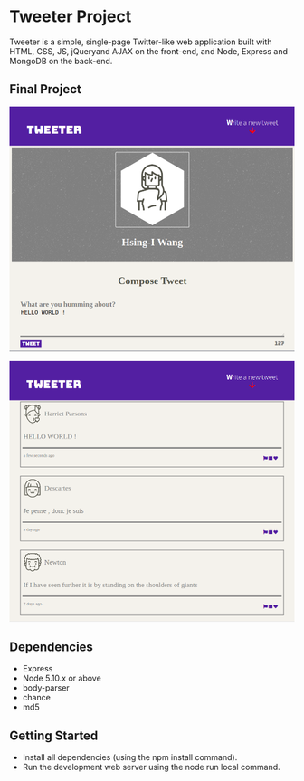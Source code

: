 # Tweeter Project

Tweeter is a simple, single-page Twitter-like web application built with HTML, CSS, JS, jQueryand AJAX on the front-end, and Node, Express and MongoDB on the back-end.

## Final Project

!["screenshot of tweet-box"](https://github.com/Hsing-I/tweeter/blob/master/docs/tweet-box.png?raw=true)

!["screenshot of tweets"](https://github.com/Hsing-I/tweeter/blob/master/docs/tweets.png?raw=true)

## Dependencies

- Express
- Node 5.10.x or above
- body-parser
- chance
- md5

## Getting Started

- Install all dependencies (using the npm install command).
- Run the development web server using the node run local command.